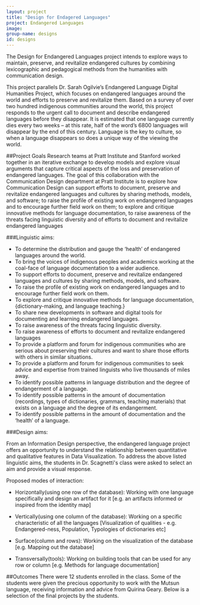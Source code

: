 ```yaml
---
layout: project
title: "Design for Endagered Languages"
project: Endangered Languages
image:
group-name: designs
id: designs
---
```




The Design for Endangered Languages project intends to explore ways to maintain, preserve, and revitalize endangered cultures by combining lexicographic and pedagogical methods from the humanities with communication design.  

This project parallels Dr. Sarah Ogilvie’s Endangered Language Digital Humanities Project, which focuses on endangered languages around the world and efforts to preserve and revitalize them. Based on a survey of over two hundred indigenous communities around the world, this project responds to the urgent call to document and describe endangered languages before they disappear. It is estimated that one language currently dies every two weeks – at this rate, half of the word’s 6800 languages will disappear by the end of this century. Language is the key to culture, so when a language disappears so does a unique way of the viewing the world.  
 
##Project Goals
Research teams at Pratt Institute and Stanford worked together in an iterative exchange to develop models and explore visual arguments that capture critical aspects of the loss and preservation of endangered languages. The goal of this collaboration with the Communication Design department at Pratt Institute is to explore how Communication Design can support efforts to document, preserve and revitalize endangered languages and cultures by sharing methods, models, and software; to raise the profile of existing work on endangered languages and to encourage further field work on them; to explore and critique innovative methods for language documentation, to raise awareness of the threats facing linguistic diversity and of efforts to document and revitalize endangered languages 
 
###Linguistic aims:

* To determine the distribution and gauge the ‘health’ of endangered languages around the world.
* To bring the voices of indigenous peoples and academics working at the coal-face of language documentation to a wider audience.
* To support efforts to document, preserve and revitalize endangered languages and cultures by sharing methods, models, and software.
* To raise the profile of existing work on endangered languages and to encourage further field work on them.
* To explore and critique innovative methods for language documentation, {dictionary-making, and language teaching.}
* To share new developments in software and digital tools for documenting and learning endangered languages.
* To raise awareness of the threats facing linguistic diversity.
* To raise awareness of efforts to document and revitalize endangered languages
* To provide a platform and forum for indigenous communities who are serious about preserving their cultures and want to share those efforts with others in similar situations.
* To provide a platform and forum for indigenous communities to seek advice and expertise from trained linguists who live thousands of miles away.
* To identify possible patterns in language distribution and the degree of endangerment of a language.
* To identify possible patterns in the amount of documentation (recordings, types of dictionaries, grammars, teaching materials) that exists on a language and the degree of its endangerment.
* To identify possible patterns in the amount of documentation and the ‘health’ of a language.
 

###Design aims:

From an Information Design perspective, the endangered language project offers an opportunity to understand the relationship between quantitative and qualitative features in Data Visualization. To address the above listed linguistic aims, the students in Dr. Scagnetti's class were asked to select an aim and provide a visual response​.

Proposed modes of interaction:

* Horizontally​(using one row of the database): Working with one language specifically and design an artifact for it [e.g. an artifacts informed or inspired from the identity map]

* Vertically​(using one column of the database): Working on a specific characteristic of all the languages [Visualization of qualities - e.g. Endangered-ness, Population, Typologies of dictionaries etc]

* Surface​(column and rows): Working on the visualization of the database [e.g. Mapping out the database]

* Transversally​(tools): Working on building tools that can be used for any row or column [e.g. Methods for language documentation]

##Outcomes
There were 12 students enrolled in the class. Some of the students were given the precious opportunity to work with the Mutsun language, receiving information and advice from Quirina Geary. Below is a selection of the final projects by the students. 



